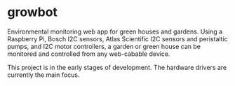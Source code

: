 # growbot
Environmental monitoring web app for green houses and gardens. Using a Raspberry Pi, Bosch I2C sensors, Atlas Scientific I2C sensors and peristaltic pumps, and I2C motor controllers, a garden or green house can be monitored and controlled from any web-cabable device.

This project is in the early stages of development. The hardware drivers are currently the main focus.
